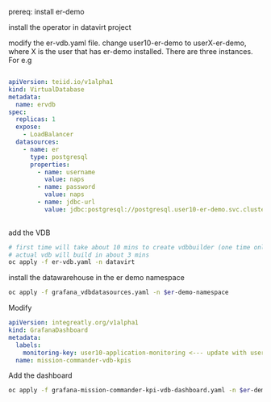 prereq: install er-demo

install the operator in datavirt project

modify the er-vdb.yaml file. change user10-er-demo to userX-er-demo, where X is the user that has er-demo installed. There are three instances. For e.g

```yaml

apiVersion: teiid.io/v1alpha1
kind: VirtualDatabase
metadata:
  name: ervdb
spec:
  replicas: 1
  expose:
    - LoadBalancer
  datasources:
    - name: er
      type: postgresql
      properties:
        - name: username
          value: naps
        - name: password
          value: naps
        - name: jdbc-url
          value: jdbc:postgresql://postgresql.user10-er-demo.svc.cluster.local:5432/emergency_response_demo
          
````

add the VDB

```sh
# first time will take about 10 mins to create vdbbuilder (one time only)
# actual vdb will build in about 3 mins
oc apply -f er-vdb.yaml -n datavirt
```

install the datawarehouse in the er demo namespace

```sh
oc apply -f grafana_vdbdatasources.yaml -n $er-demo-namespace
```

Modify 
```yaml
apiVersion: integreatly.org/v1alpha1
kind: GrafanaDashboard
metadata:
  labels:
    monitoring-key: user10-application-monitoring <--- update with user
  name: mission-commander-vdb-kpis
```

Add the dashboard

```sh
oc apply -f grafana-mission-commander-kpi-vdb-dashboard.yaml -n $er-demo-namespace
```



